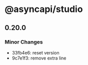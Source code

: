 # @asyncapi/studio

## 0.20.0

### Minor Changes

- 33fb4e6: reset version
- 9c7e1f3: remove extra line
